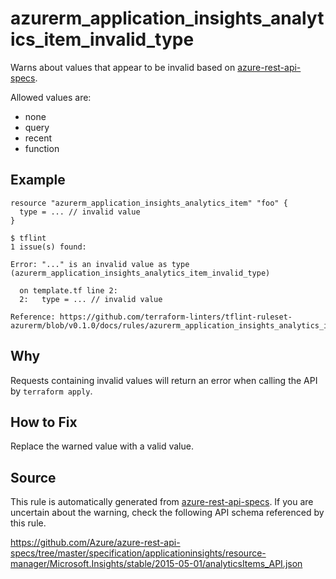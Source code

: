 <!--- This file generated by `tools/apispec-rule-gen/main.go`. DO NOT EDIT --->

# azurerm_application_insights_analytics_item_invalid_type

Warns about values that appear to be invalid based on [azure-rest-api-specs](https://github.com/Azure/azure-rest-api-specs).

Allowed values are:
- none
- query
- recent
- function

## Example

```hcl
resource "azurerm_application_insights_analytics_item" "foo" {
  type = ... // invalid value
}
```

```
$ tflint
1 issue(s) found:

Error: "..." is an invalid value as type (azurerm_application_insights_analytics_item_invalid_type)

  on template.tf line 2:
  2:   type = ... // invalid value

Reference: https://github.com/terraform-linters/tflint-ruleset-azurerm/blob/v0.1.0/docs/rules/azurerm_application_insights_analytics_item_invalid_type.md

```

## Why

Requests containing invalid values will return an error when calling the API by `terraform apply`.

## How to Fix

Replace the warned value with a valid value.

## Source

This rule is automatically generated from [azure-rest-api-specs](https://github.com/Azure/azure-rest-api-specs). If you are uncertain about the warning, check the following API schema referenced by this rule.

https://github.com/Azure/azure-rest-api-specs/tree/master/specification/applicationinsights/resource-manager/Microsoft.Insights/stable/2015-05-01/analyticsItems_API.json
